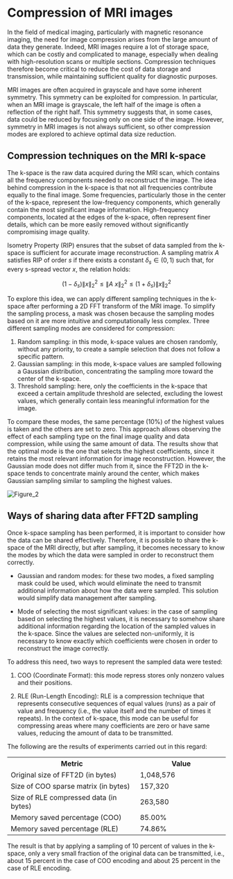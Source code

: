 # Compression of MRI images

In the field of medical imaging, particularly with magnetic resonance imaging, the need for image compression arises from the large amount of data they generate. Indeed, MRI images require a lot of storage space, which can be costly and complicated to manage, especially when dealing with high-resolution scans or multiple sections. Compression techniques therefore become critical to reduce the cost of data storage and transmission, while maintaining sufficient quality for diagnostic purposes.

MRI images are often acquired in grayscale and have some inherent symmetry. This symmetry can be exploited for compression. In particular, when an MRI image is grayscale, the left half of the image is often a reflection of the right half. This symmetry suggests that, in some cases, data could be reduced by focusing only on one side of the image. However, symmetry in MRI images is not always sufficient, so other compression modes are explored to achieve optimal data size reduction.


## Compression techniques on the MRI k-space

The k-space is the raw data acquired during the MRI scan, which contains all the frequency components needed to reconstruct the image. The idea behind compression in the k-space is that not all frequencies contribute equally to the final image. Some frequencies, particularly those in the center of the k-space, represent the low-frequency components, which generally contain the most significant image information. High-frequency components, located at the edges of the k-space, often represent finer details, which can be more easily removed without significantly compromising image quality.

Isometry Property (RIP) ensures that the subset of data sampled from the k-space is sufficient for accurate image reconstruction. A sampling matrix $A$ satisfies RIP of order $s$ if there exists a constant $δ_s ∈(0,1)$ such that, for every s-spread vector $x$, the relation holds: 

$$(1−δ_s) \|x\|_2^2 ​\leq \|A\ x\|_2^2 ​\leq (1+δ_s)\|x\|_2^2 $$

To explore this idea, we can apply different sampling techniques in the k-space after performing a 2D FFT transform of the MRI image. To simplify the sampling process, a mask was chosen because the sampling modes based on it are more intuitive and computationally less complex. Three different sampling modes are considered for compression:
   
1. Random sampling: in this mode, k-space values are chosen randomly, without any priority, to create a sample selection that does not follow a specific pattern.
2. Gaussian sampling: in this mode, k-space values are sampled following a Gaussian distribution, concentrating the sampling more toward the center of the k-space.
3. Threshold sampling: here, only the coefficients in the k-space that exceed a certain amplitude threshold are selected, excluding the lowest values, which generally contain less meaningful information for the image.

To compare these modes, the same percentage (10%) of the highest values is taken and the others are set to zero. This approach allows observing the effect of each sampling type on the final image quality and data compression, while using the same amount of data. The results show that the optimal mode is the one that selects the highest coefficients, since it retains the most relevant information for image reconstruction. However, the Gaussian mode does not differ much from it, since the FFT2D in the k-space tends to concentrate mainly around the center, which makes Gaussian sampling similar to sampling the highest values.

![Figure_2](https://github.com/user-attachments/assets/b2363f85-79c4-40f7-99d4-8238c297bbf0)


## Ways of sharing data after FFT2D sampling

Once k-space sampling has been performed, it is important to consider how the data can be shared effectively. Therefore, it is possible to share the k-space of the MRI directly, but after sampling, it becomes necessary to know the modes by which the data were sampled in order to reconstruct them correctly.

- Gaussian and random modes: for these two modes, a fixed sampling mask could be used, which would eliminate the need to transmit additional information about how the data were sampled. This solution would simplify data management after sampling.

- Mode of selecting the most significant values: in the case of sampling based on selecting the highest values, it is necessary to somehow share additional information regarding the location of the sampled values in the k-space. Since the values are selected non-uniformly, it is necessary to know exactly which coefficients were chosen in order to reconstruct the image correctly.

To address this need, two ways to represent the sampled data were tested:

1. COO (Coordinate Format): this mode repress stores only nonzero values and their positions.

2. RLE (Run-Length Encoding): RLE is a compression technique that represents consecutive sequences of equal values (runs) as a pair of value and frequency (i.e., the value itself and the number of times it repeats). In the context of k-space, this mode can be useful for compressing areas where many coefficients are zero or have same values, reducing the amount of data to be transmitted.

The following are the results of experiments carried out in this regard:

<table align="center">
  <tr>
    <th style="width: 300px;">Metric</th>
    <th style="width: 200px;">Value</th>
  </tr>
  <tr>
    <td>Original size of FFT2D (in bytes)</td>
    <td>1,048,576</td>
  </tr>
  <tr>
    <td>Size of COO sparse matrix (in bytes)</td>
    <td>157,320</td>
  </tr>
  <tr>
    <td>Size of RLE compressed data (in bytes)</td>
    <td>263,580</td>
  </tr>
  <tr>
    <td>Memory saved percentage (COO)</td>
    <td>85.00%</td>
  </tr>
  <tr>
    <td>Memory saved percentage (RLE)</td>
    <td>74.86%</td>
  </tr>
</table>

The result is that by applying a sampling of 10 percent of values in the k-space, only a very small fraction of the original data can be transmitted, i.e., about 15 percent in the case of COO encoding and about 25 percent in the case of RLE encoding.
